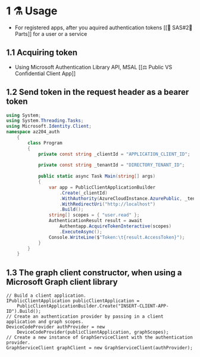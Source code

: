 # 1 ⚗ Usage
- For registered apps, after you aquired authentication tokens [[🔑 SAS#2🧩 Parts]] for a user or a service

## 1.1 Acquiring token
- Using Microsoft Authentication Library API, MSAL [[⚖ Public VS Confidential Client App]]
## 1.2 Send token in the request header as a bearer token
```csharp
using System; 
using System.Threading.Tasks; 
using Microsoft.Identity.Client; 
namespace az204_auth 
	{ 
		class Program 
		{ 
			private const string _clientId = "APPLICATION_CLIENT_ID";
			
			private const string _tenantId = "DIRECTORY_TENANT_ID"; 
			
			public static async Task Main(string[] args) 
			{ 
				var app = PublicClientApplicationBuilder
					.Create(_clientId)
					.WithAuthority(AzureCloudInstance.AzurePublic, _tenantId)
					.WithRedirectUri("http://localhost")
					.Build(); 
				string[] scopes = { "user.read" };
				AuthenticationResult result = await 				
					Authentapp.AcquireTokenInteractive(scopes)
					.ExecuteAsync();
				Console.WriteLine($"Token:\t{result.AccessToken}");
			} 
		} 
	}
```

## 1.3 The graph client constructor, when using a Microsoft Graph client library
```csharp:
// Build a client application. 
IPublicClientApplication publicClientApplication = 
	PublicClientApplicationBuilder.Create("INSERT-CLIENT-APP-ID").Build();
// Create an authentication provider by passing in a client application and graph scopes.
DeviceCodeProvider authProvider = new 
	DeviceCodeProvider(publicClientApplication, graphScopes);
// Create a new instance of GraphServiceClient with the authentication provider.
GraphServiceClient graphClient = new GraphServiceClient(authProvider);
```

